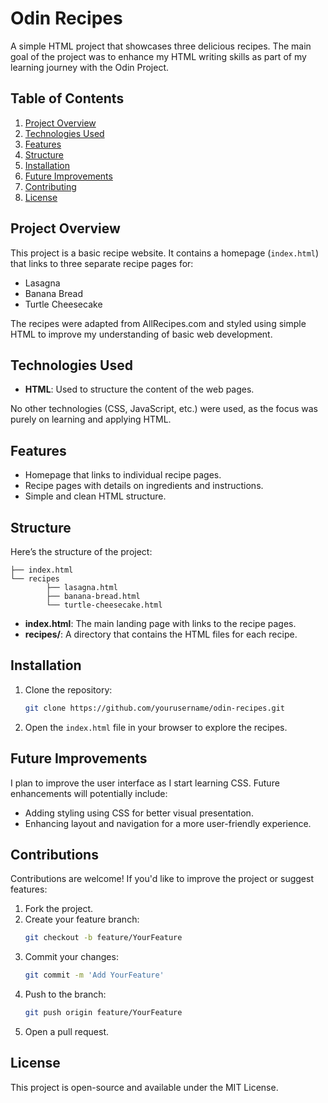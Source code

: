 # Odin Recipes

A simple HTML project that showcases three delicious recipes. The main goal of the project was to enhance my HTML writing skills as part of my learning journey with the Odin Project.

## Table of Contents
1. [Project Overview](#project-overview)
2. [Technologies Used](#technologies-used)
3. [Features](#features)
4. [Structure](#structure)
5. [Installation](#installation)
6. [Future Improvements](#future-improvements)
7. [Contributing](#contributing)
8. [License](#license)

## Project Overview

This project is a basic recipe website. It contains a homepage (`index.html`) that links to three separate recipe pages for:

- Lasagna
- Banana Bread
- Turtle Cheesecake

The recipes were adapted from AllRecipes.com and styled using simple HTML to improve my understanding of basic web development.

## Technologies Used

- **HTML**: Used to structure the content of the web pages.

No other technologies (CSS, JavaScript, etc.) were used, as the focus was purely on learning and applying HTML.

## Features

- Homepage that links to individual recipe pages.
- Recipe pages with details on ingredients and instructions.
- Simple and clean HTML structure.

## Structure

Here’s the structure of the project:

    ├── index.html 
    └── recipes 
            ├── lasagna.html 
            ├── banana-bread.html 
            └── turtle-cheesecake.html

- **index.html**: The main landing page with links to the recipe pages.
- **recipes/**: A directory that contains the HTML files for each recipe.

## Installation

1. Clone the repository:
   ```bash
   git clone https://github.com/yourusername/odin-recipes.git
2. Open the `index.html` file in your browser to explore the recipes.

## Future Improvements

I plan to improve the user interface as I start learning CSS. Future enhancements will potentially include:

- Adding styling using CSS for better visual presentation.
- Enhancing layout and navigation for a more user-friendly experience.

## Contributions

Contributions are welcome! If you'd like to improve the project or suggest features:

1. Fork the project.
2. Create your feature branch:
    ```bash
    git checkout -b feature/YourFeature
3. Commit your changes:
    ```bash
    git commit -m 'Add YourFeature'
4. Push to the branch:
    ```bash
    git push origin feature/YourFeature
5. Open a pull request.

## License

This project is open-source and available under the MIT License.